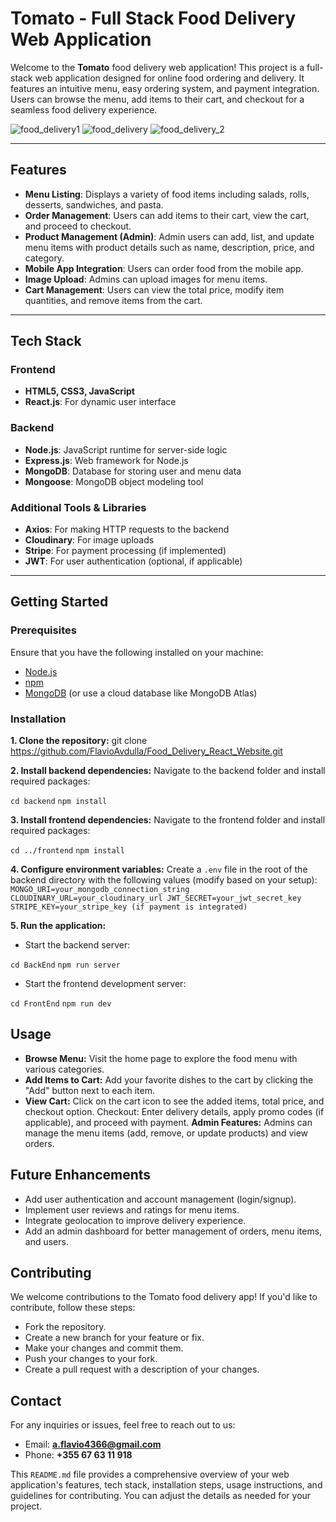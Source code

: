 # Tomato - Full Stack Food Delivery Web Application

Welcome to the **Tomato** food delivery web application! This project is a full-stack web application designed for online food ordering and delivery. It features an intuitive menu, easy ordering system, and payment integration. Users can browse the menu, add items to their cart, and checkout for a seamless food delivery experience.

![food_delivery1](https://github.com/user-attachments/assets/e5259e65-58f2-44f1-ac1b-9421a7dc3e96)
![food_delivery](https://github.com/user-attachments/assets/672d57c1-4ada-44f2-812f-d5cd88a2d546)
![food_delivery_2](https://github.com/user-attachments/assets/85207ea1-7b46-46a7-a448-7a065c4eded6)

---

## Features

- **Menu Listing**: Displays a variety of food items including salads, rolls, desserts, sandwiches, and pasta.
- **Order Management**: Users can add items to their cart, view the cart, and proceed to checkout.
- **Product Management (Admin)**: Admin users can add, list, and update menu items with product details such as name, description, price, and category.
- **Mobile App Integration**: Users can order food from the mobile app.
- **Image Upload**: Admins can upload images for menu items.
- **Cart Management**: Users can view the total price, modify item quantities, and remove items from the cart.

---

## Tech Stack

### Frontend
- **HTML5, CSS3, JavaScript**
- **React.js**: For dynamic user interface

### Backend
- **Node.js**: JavaScript runtime for server-side logic
- **Express.js**: Web framework for Node.js
- **MongoDB**: Database for storing user and menu data
- **Mongoose**: MongoDB object modeling tool

### Additional Tools & Libraries
- **Axios**: For making HTTP requests to the backend
- **Cloudinary**: For image uploads
- **Stripe**: For payment processing (if implemented)
- **JWT**: For user authentication (optional, if applicable)

---

## Getting Started

### Prerequisites

Ensure that you have the following installed on your machine:

- [Node.js](https://nodejs.org/)
- [npm](https://www.npmjs.com/)
- [MongoDB](https://www.mongodb.com/) (or use a cloud database like MongoDB Atlas)

### Installation

**1. Clone the repository:**
git clone https://github.com/FlavioAvdulla/Food_Delivery_React_Website.git

**2. Install backend dependencies:**
Navigate to the backend folder and install required packages:

`
cd backend
`
`
npm install
`

**3. Install frontend dependencies:**
Navigate to the frontend folder and install required packages:

`
cd ../frontend
`
`
npm install
`

**4. Configure environment variables:**
Create a `.env` file in the root of the backend directory with the following values (modify based on your setup):
`
MONGO_URI=your_mongodb_connection_string
CLOUDINARY_URL=your_cloudinary_url
JWT_SECRET=your_jwt_secret_key
STRIPE_KEY=your_stripe_key (if payment is integrated)
`

**5. Run the application:**
- Start the backend server:

`
cd BackEnd
`
`
npm run server
`
- Start the frontend development server:

`
cd FrontEnd
`
`
npm run dev
`

## Usage
- **Browse Menu:** Visit the home page to explore the food menu with various categories.
- **Add Items to Cart:** Add your favorite dishes to the cart by clicking the "Add" button next to each item.
- **View Cart:** Click on the cart icon to see the added items, total price, and checkout option.
Checkout: Enter delivery details, apply promo codes (if applicable), and proceed with payment.
**Admin Features:** Admins can manage the menu items (add, remove, or update products) and view orders.

## Future Enhancements
- Add user authentication and account management (login/signup).
- Implement user reviews and ratings for menu items.
- Integrate geolocation to improve delivery experience.
- Add an admin dashboard for better management of orders, menu items, and users.

## Contributing
We welcome contributions to the Tomato food delivery app! If you'd like to contribute, follow these steps:
- Fork the repository.
- Create a new branch for your feature or fix.
- Make your changes and commit them.
- Push your changes to your fork.
- Create a pull request with a description of your changes.

## Contact
For any inquiries or issues, feel free to reach out to us:

- Email: **a.flavio4366@gmail.com**
- Phone: **+355 67 63 11 918**


This `README.md` file provides a comprehensive overview of your web application's features, tech stack, installation steps, usage instructions, and guidelines for contributing. You can adjust the details as needed for your project.

